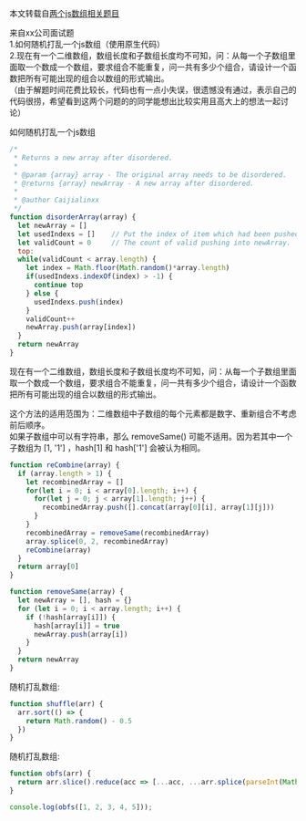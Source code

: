 本文转载自[两个js数组相关题目](https://github.com/jirengu/frontend-interview/issues/40)  

来自xx公司面试题  
1.如何随机打乱一个js数组（使用原生代码）  
2.现在有一个二维数组，数组长度和子数组长度均不可知，问：从每一个子数组里面取一个数成一个数组，要求组合不能重复，问一共有多少个组合，请设计一个函数把所有可能出现的组合以数组的形式输出。  
（由于解题时间花费比较长，代码也有一点小失误，很遗憾没有通过，表示自己的代码很捞，希望看到这两个问题的的同学能想出比较实用且高大上的想法一起讨论）  


如何随机打乱一个js数组
```javascript
/* 
 * Returns a new array after disordered.
 * 
 * @param {array} array - The original array needs to be disordered.
 * @returns {array} newArray - A new array after disordered.
 *
 * @author Caijialinxx
 */
function disorderArray(array) {
  let newArray = []
  let usedIndexs = []    // Put the index of item which had been pushed into newArray. It helps to avoid adding repeated item.
  let validCount = 0     // The count of valid pushing into newArray.
  top:
  while(validCount < array.length) {
    let index = Math.floor(Math.random()*array.length)
    if(usedIndexs.indexOf(index) > -1) {
      continue top
    } else {
      usedIndexs.push(index)
    }
    validCount++
    newArray.push(array[index])
  }
  return newArray
}
```
现在有一个二维数组，数组长度和子数组长度均不可知，问：从每一个子数组里面取一个数成一个数组，要求组合不能重复，问一共有多少个组合，请设计一个函数把所有可能出现的组合以数组的形式输出。

这个方法的适用范围为：二维数组中子数组的每个元素都是数字、重新组合不考虑前后顺序。  
如果子数组中可以有字符串，那么 removeSame() 可能不适用。因为若其中一个子数组为 [1, '1'] ，hash[1] 和 hash['1'] 会被认为相同。  
```javascript
function reCombine(array) {
  if (array.length > 1) {
    let recombinedArray = []
    for(let i = 0; i < array[0].length; i++) {
      for(let j = 0; j < array[1].length; j++) {
        recombinedArray.push([].concat(array[0][i], array[1][j]))
      }
    }
    recombinedArray = removeSame(recombinedArray)
    array.splice(0, 2, recombinedArray)
    reCombine(array)
  }
  return array[0]
}

function removeSame(array) {
  let newArray = [], hash = {}
  for (let i = 0; i < array.length; i++) {
    if (!hash[array[i]]) {
      hash[array[i]] = true
      newArray.push(array[i])
    }
  }
  return newArray
}
```


随机打乱数组:
```javascript
function shuffle(arr) {
  arr.sort(() => {
    return Math.random() - 0.5
  })
}
```
随机打乱数组:
```javascript
function obfs(arr) {
  return arr.slice().reduce(acc => [...acc, ...arr.splice(parseInt(Math.random() * arr.length, 10), 1)], []);
}

console.log(obfs([1, 2, 3, 4, 5]));
```